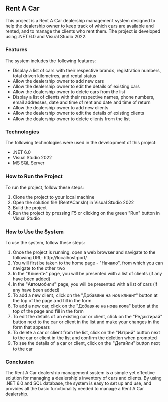 ## Rent A Car 

This project is a Rent A Car dealership management system designed to help the dealership owner to keep track of which cars are available and rented, and to manage the clients who rent them. The project is developed using .NET 6.0 and Visual Studio 2022.

### Features

The system includes the following features:

- Display a list of cars with their respective brands, registration numbers, total driven kilometres, and rental status
- Allow the dealership owner to add new cars
- Allow the dealership owner to edit the details of existing cars
- Allow the dealership owner to delete cars from the list
- Display a list of clients with their respective names, phone numbers, email addresses, date and time of rent and date and time of return
- Allow the dealership owner to add new clients
- Allow the dealership owner to edit the details of existing clients
- Allow the dealership owner to delete clients from the list

### Technologies

The following technologies were used in the development of this project:

- .NET 6.0
- Visual Studio 2022
- MS SQL Server
### How to Run the Project

To run the project, follow these steps:

1. Clone the project to your local machine
2. Open the solution file (RentACar.sln) in Visual Studio 2022
3. Build the project
4. Run the project by pressing F5 or clicking on the green "Run" button in Visual Studio

### How to Use the System

To use the system, follow these steps:

1. Once the project is running, open a web browser and navigate to the following URL: http://localhost:port/
2. You will first be taken to the home page - "Начало", from which you can navigate to the other two
3. In the "Клиенти" page, you will be presented with a list of clients (if any have been added)
4. In the "Автомобили" page, you will be presented with a list of cars (if any have been added)
5. To add a new client, click on the "Добавяне на нов клиент" button at the top of the page and fill in the form
6. To add a new car, click on the "Добавяне на нова кола" button at the top of the page and fill in the form
7. To edit the details of an existing car or client, click on the "Редактирай" button next to the car or client in the list and make your changes in the form that appears
8. To delete a car or client from the list, click on the "Изтрий" button next to the car or client in the list and confirm the deletion when prompted
9. To see the details of a car or client, click on the "Детайли" button next to the car

### Conclusion

The Rent A Car dealership management system is a simple yet effective solution for managing a dealership's inventory of cars and clients. By using .NET 6.0 and SQL database, the system is easy to set up and use, and provides all the basic functionality needed to manage a Rent A Car dealership.
